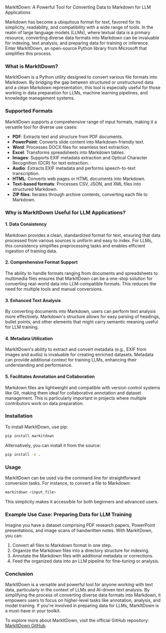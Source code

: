 MarkItDown: A Powerful Tool for Converting Data to Markdown for LLM Applications

Markdown has become a ubiquitous format for text, favored for its simplicity, readability, and compatibility with a wide range of tools. In the realm of large language models (LLMs), where textual data is a primary resource, converting diverse data formats into Markdown can be invaluable for indexing, text analysis, and preparing data for training or inference. Enter MarkItDown, an open-source Python library from Microsoft that simplifies this process.

### What is MarkItDown?
MarkItDown is a Python utility designed to convert various file formats into Markdown. By bridging the gap between structured or unstructured data and a clean Markdown representation, this tool is especially useful for those working in data preparation for LLMs, machine learning pipelines, and knowledge management systems.

### Supported Formats
MarkItDown supports a comprehensive range of input formats, making it a versatile tool for diverse use cases:

- **PDF**: Extracts text and structure from PDF documents.
- **PowerPoint**: Converts slide content into Markdown-friendly text.
- **Word**: Processes DOCX files for seamless text extraction.
- **Excel**: Transforms spreadsheets into Markdown tables.
- **Images**: Supports EXIF metadata extraction and Optical Character Recognition (OCR) for text extraction.
- **Audio**: Extracts EXIF metadata and performs speech-to-text transcription.
- **HTML**: Converts web pages or HTML documents into Markdown.
- **Text-based formats**: Processes CSV, JSON, and XML files into structured Markdown.
- **ZIP files**: Iterates through archive contents, converting each file to Markdown.

### Why is MarkItDown Useful for LLM Applications?

#### 1. **Data Consistency**
Markdown provides a clean, standardized format for text, ensuring that data processed from various sources is uniform and easy to index. For LLMs, this consistency simplifies preprocessing tasks and enables efficient ingestion of training data.

#### 2. **Comprehensive Format Support**
The ability to handle formats ranging from documents and spreadsheets to multimedia files ensures that MarkItDown can be a one-stop solution for converting real-world data into LLM-compatible formats. This reduces the need for multiple tools and manual conversions.

#### 3. **Enhanced Text Analysis**
By converting documents into Markdown, users can perform text analysis more effectively. Markdown's structure allows for easy parsing of headings, bullet points, and other elements that might carry semantic meaning useful for LLM training.

#### 4. **Metadata Utilization**
MarkItDown's ability to extract and convert metadata (e.g., EXIF from images and audio) is invaluable for creating enriched datasets. Metadata can provide additional context for training LLMs, enhancing their understanding and performance.

#### 5. **Facilitates Annotation and Collaboration**
Markdown files are lightweight and compatible with version control systems like Git, making them ideal for collaborative annotation and dataset management. This is particularly important in projects where multiple contributors work on data preparation.

### Installation
To install MarkItDown, use pip:
```bash
pip install markitdown
```
Alternatively, you can install it from the source:
```bash
pip install -e .
```

### Usage
MarkItDown can be used via the command line for straightforward conversion tasks. For instance, to convert a file to Markdown:
```bash
markitdown <input_file>
```
This simplicity makes it accessible for both beginners and advanced users.

### Example Use Case: Preparing Data for LLM Training
Imagine you have a dataset comprising PDF research papers, PowerPoint presentations, and image scans of handwritten notes. With MarkItDown, you can:

1. Convert all files to Markdown format in one step.
2. Organize the Markdown files into a directory structure for indexing.
3. Annotate the Markdown files with additional metadata or corrections.
4. Feed the organized data into an LLM pipeline for fine-tuning or analysis.

### Conclusion
MarkItDown is a versatile and powerful tool for anyone working with text data, particularly in the context of LLMs and AI-driven text analysis. By simplifying the process of converting diverse data formats into Markdown, it empowers users to focus on higher-level tasks like annotation, analysis, and model training. If you're involved in preparing data for LLMs, MarkItDown is a must-have in your toolkit.

To explore more about MarkItDown, visit the official GitHub repository: [MarkItDown GitHub](https://github.com/microsoft/markitdown).




